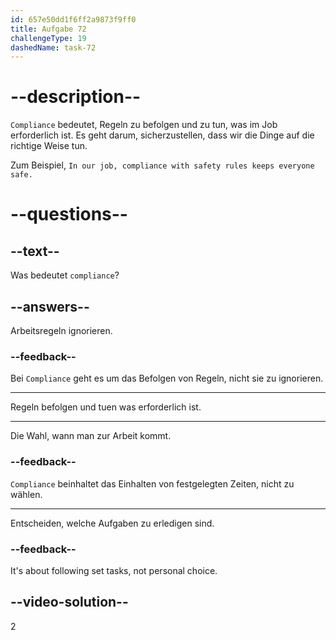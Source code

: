 ```yaml
---
id: 657e50dd1f6ff2a9873f9ff0
title: Aufgabe 72
challengeType: 19
dashedName: task-72
---
```


# --description--

`Compliance` bedeutet, Regeln zu befolgen und zu tun, was im Job erforderlich ist. Es geht darum, sicherzustellen, dass wir die Dinge auf die richtige Weise tun.

Zum Beispiel, `In our job, compliance with safety rules keeps everyone safe.`


# --questions--

## --text--

Was bedeutet `compliance`?

## --answers--

Arbeitsregeln ignorieren.

### --feedback--

Bei `Compliance` geht es um das Befolgen von Regeln, nicht sie zu ignorieren.

---

Regeln befolgen und tuen was erforderlich ist.

---

Die Wahl, wann man zur Arbeit kommt.

### --feedback--

`Compliance` beinhaltet das Einhalten von festgelegten Zeiten, nicht zu wählen.

---

Entscheiden, welche Aufgaben zu erledigen sind.

### --feedback--

It's about following set tasks, not personal choice.

## --video-solution--

2
